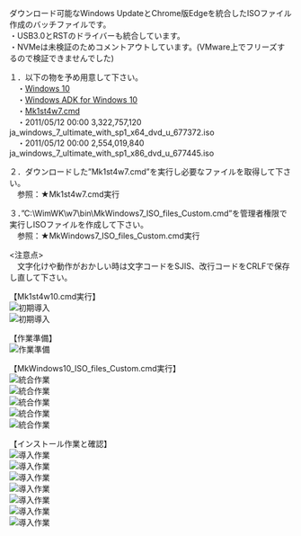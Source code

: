 ダウンロード可能なWindows UpdateとChrome版Edgeを統合したISOファイル作成のバッチファイルです。  
・USB3.0とRSTのドライバーも統合しています。  
・NVMeは未検証のためコメントアウトしています。(VMware上でフリーズするので検証できませんでした)  
  
１．以下の物を予め用意して下さい。  
　・[Windows 10](https://www.microsoft.com/ja-jp/software-download/windows10)  
　・[Windows ADK for Windows 10](https://docs.microsoft.com/ja-jp/windows-hardware/get-started/adk-install)  
　・[Mk1st4w7.cmd](https://github.com/office-itou/Windows/blob/master/Make%20ISO%20files/source/Mk1st4w7.cmd)  
　・2011/05/12  00:00     3,322,757,120 ja_windows_7_ultimate_with_sp1_x64_dvd_u_677372.iso  
　・2011/05/12  00:00     2,554,019,840 ja_windows_7_ultimate_with_sp1_x86_dvd_u_677445.iso  
  
２．ダウンロードした”Mk1st4w7.cmd”を実行し必要なファイルを取得して下さい。  
　参照：★Mk1st4w7.cmd実行  
  
３．”C:\WimWK\w7\bin\MkWindows7_ISO_files_Custom.cmd”を管理者権限で実行しISOファイルを作成して下さい。  
　参照：★MkWindows7_ISO_files_Custom.cmd実行  
  
<注意点>  
　文字化けや動作がおかしい時は文字コードをSJIS、改行コードをCRLFで保存し直して下さい。  
  
【Mk1st4w10.cmd実行】  
![初期導入](https://github.com/office-itou/Windows/blob/master/Make%20ISO%20files/picture/01.%E5%88%9D%E6%9C%9F%E5%B0%8E%E5%85%A5-01.jpg)  
![初期導入](https://github.com/office-itou/Windows/blob/master/Make%20ISO%20files/picture/01.%E5%88%9D%E6%9C%9F%E5%B0%8E%E5%85%A5-02.jpg)  
  
【作業準備】  
![作業準備](https://github.com/office-itou/Windows/blob/master/Make%20ISO%20files/picture/02.%E4%BD%9C%E6%A5%AD%E6%BA%96%E5%82%99-01.jpg)  
  
【MkWindows10_ISO_files_Custom.cmd実行】  
![統合作業](https://github.com/office-itou/Windows/blob/master/Make%20ISO%20files/picture/03.%E7%B5%B1%E5%90%88%E4%BD%9C%E6%A5%AD-01.jpg)  
![統合作業](https://github.com/office-itou/Windows/blob/master/Make%20ISO%20files/picture/03.%E7%B5%B1%E5%90%88%E4%BD%9C%E6%A5%AD-02-01(Oscdimg%E5%B0%8E%E5%85%A5%E5%89%8D).jpg)  
![統合作業](https://github.com/office-itou/Windows/blob/master/Make%20ISO%20files/picture/03.%E7%B5%B1%E5%90%88%E4%BD%9C%E6%A5%AD-03.jpg)  
![統合作業](https://github.com/office-itou/Windows/blob/master/Make%20ISO%20files/picture/03.%E7%B5%B1%E5%90%88%E4%BD%9C%E6%A5%AD-04.jpg)  
![統合作業](https://github.com/office-itou/Windows/blob/master/Make%20ISO%20files/picture/03.%E7%B5%B1%E5%90%88%E4%BD%9C%E6%A5%AD-05.jpg)  
  
【インストール作業と確認】  
![導入作業](https://github.com/office-itou/Windows/blob/master/Make%20ISO%20files/picture/04.%E5%B0%8E%E5%85%A5%E4%BD%9C%E6%A5%AD-01.png)  
![導入作業](https://github.com/office-itou/Windows/blob/master/Make%20ISO%20files/picture/04.%E5%B0%8E%E5%85%A5%E4%BD%9C%E6%A5%AD-02.png)  
![導入作業](https://github.com/office-itou/Windows/blob/master/Make%20ISO%20files/picture/04.%E5%B0%8E%E5%85%A5%E4%BD%9C%E6%A5%AD-03.png)  
![導入作業](https://github.com/office-itou/Windows/blob/master/Make%20ISO%20files/picture/04.%E5%B0%8E%E5%85%A5%E4%BD%9C%E6%A5%AD-04.png)  
![導入作業](https://github.com/office-itou/Windows/blob/master/Make%20ISO%20files/picture/04.%E5%B0%8E%E5%85%A5%E4%BD%9C%E6%A5%AD-05.png)  
![導入作業](https://github.com/office-itou/Windows/blob/master/Make%20ISO%20files/picture/04.%E5%B0%8E%E5%85%A5%E4%BD%9C%E6%A5%AD-06.png)  
![導入作業](https://github.com/office-itou/Windows/blob/master/Make%20ISO%20files/picture/04.%E5%B0%8E%E5%85%A5%E4%BD%9C%E6%A5%AD-07.png)  
